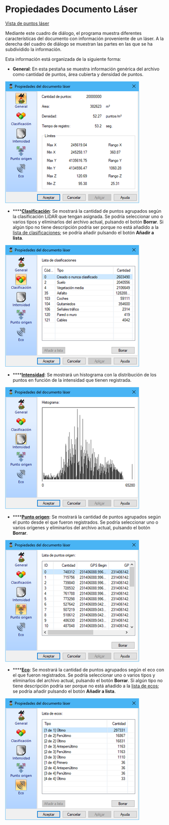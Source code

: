 # Propiedades Documento Láser

[Vista de puntos láser](../../fichas-de-herramientas/ficha-de-herramientas-archivos-lidar/vista-de-puntos-laser.md)

Mediante este cuadro de diálogo, el programa muestra diferentes características del documento con información proveniente de un láser. A la derecha del cuadro de diálogo se muestran las partes en las que se ha subdividido la información.

Esta información está organizada de la siguiente forma:

* **General**: En esta pestaña se muestra información genérica del archivo como cantidad de puntos, área cubierta y densidad de puntos.

![Propiedades del documento l&#xE1;ser. Ficha General](../../../.gitbook/assets/image%20%2813%29.png)

* \*\*\*\*[**Clasificación**](../segun-clasificacion-lidar/): Se mostrará la cantidad de puntos agrupados según la clasificación LiDAR que tengan asignada. Se podría seleccionar uno o varios tipos y eliminarlos del archivo actual, pulsando el botón **Borrar**. Si algún tipo no tiene descripción podría ser porque no está añadido a la [lista de clasificaciones](lista-de-clasificaciones.md); se podría añadir pulsando el botón **Añadir a lista**.

![Propiedades del documento l&#xE1;ser. Ficha Clasificaci&#xF3;n](../../../.gitbook/assets/image%20%2815%29.png)

* \*\*\*\*[**Intensidad**](../segun-intensidad/): Se mostrará un histograma con la distribución de los puntos en función de la intensidad que tienen registrada.

![Propiedades del documento l&#xE1;ser. Ficha Intensidad](../../../.gitbook/assets/image%20%2810%29.png)

* \*\*\*\*[**Punto origen**](../segun-punto-de-registro/): Se mostrará la cantidad de puntos agrupados según el punto desde el que fueron registrados. Se podría seleccionar uno o varios orígenes y eliminarlos del archivo actual, pulsando el botón **Borrar**.

![Propiedades del documento l&#xE1;ser. Ficha Punto Origen](../../../.gitbook/assets/image%20%2816%29.png)

* \*\*\*\*[**Eco**](../segun-eco-lidar/): Se mostrará la cantidad de puntos agrupados según el eco con el que fueron registrados. Se podría seleccionar uno o varios tipos y eliminarlos del archivo actual, pulsando el botón **Borrar**. Si algún tipo no tiene descripción podría ser porque no está añadido a la [lista de ecos](lista-de-ecos.md); se podría añadir pulsando el botón **Añadir a lista**.

![Propiedades del documento l&#xE1;ser. Ficha Eco](../../../.gitbook/assets/image%20%28124%29.png)

